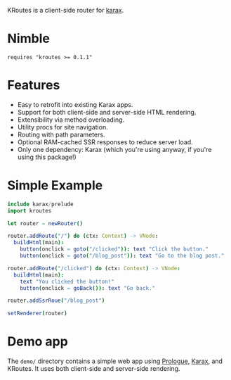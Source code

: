 KRoutes is a client-side router for [karax](https://github.com/karaxnim/karax).

# Nimble

`requires "kroutes >= 0.1.1"`

# Features

- Easy to retrofit into existing Karax apps.
- Support for both client-side and server-side HTML rendering.
- Extensibility via method overloading.
- Utility procs for site navigation.
- Routing with path parameters.
- Optional RAM-cached SSR responses to reduce server load.
- Only one dependency: Karax (which you're using anyway, if you're using this package!)

# Simple Example

```nim
include karax/prelude
import kroutes

let router = newRouter()

router.addRoute("/") do (ctx: Context) -> VNode:
  buildHtml(main):
    button(onclick = goto("/clicked")): text "Click the button."
    button(onclick = goto("/blog_post")): text "Go to the blog post."

router.addRoute("/clicked") do (ctx: Context) -> VNode:
  buildHtml(main):
    text "You clicked the button!"
    button(onclick = goBack()): text "Go back."

router.addSsrRoue("/blog_post")

setRenderer(router)
```

# Demo app

The `demo/` directory contains a simple web app using [Prologue](https://planety.github.io/prologue/), [Karax](https://github.com/karaxnim/karax), and KRoutes. It uses both client-side and server-side rendering.
